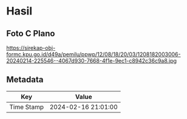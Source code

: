 # Hasil

## Foto C Plano

https://sirekap-obj-formc.kpu.go.id/d49a/pemilu/ppwp/12/08/18/20/03/1208182003006-20240214-225546--4067d930-7668-4f1e-9ec1-c8942c36c9a8.jpg


## Metadata

| Key        | Value               |
| ---------- | ------------------- |
| Time Stamp | 2024-02-16 21:01:00 |



